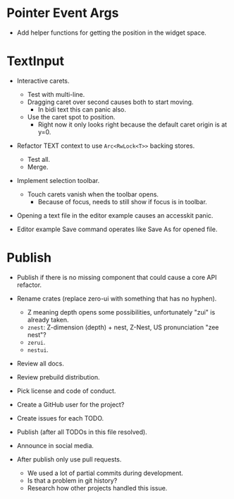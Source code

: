 # Pointer Event Args

* Add helper functions for getting the position in the widget space.

# TextInput

* Interactive carets.
    - Test with multi-line.
    - Dragging caret over second causes both to start moving.
        - In bidi text this can panic also.
    - Use the caret spot to position.
        - Right now it only looks right because the default caret origin is at y=0.

* Refactor TEXT context to use `Arc<RwLock<T>>` backing stores.
    - Test all.
    - Merge.

* Implement selection toolbar.
    - Touch carets vanish when the toolbar opens.
        - Because of focus, needs to still show if focus is in toolbar.

* Opening a text file in the editor example causes an accesskit panic.

* Editor example Save command operates like Save As for opened file.

# Publish

* Publish if there is no missing component that could cause a core API refactor.

* Rename crates (replace zero-ui with something that has no hyphen). 
    - Z meaning depth opens some possibilities, unfortunately "zui" is already taken.
    - `znest`: Z-dimension (depth) + nest, Z-Nest, US pronunciation "zee nest"? 
    - `zerui`.
    - `nestui`.

* Review all docs.
* Review prebuild distribution.
* Pick license and code of conduct.
* Create a GitHub user for the project?
* Create issues for each TODO.

* Publish (after all TODOs in this file resolved).
* Announce in social media.

* After publish only use pull requests.
    - We used a lot of partial commits during development.
    - Is that a problem in git history?
    - Research how other projects handled this issue.